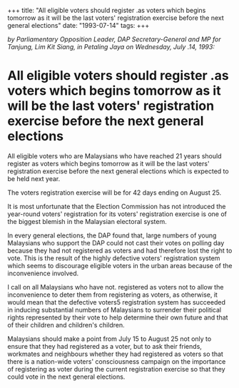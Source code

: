 +++ 
title: "All eligible voters should register .as voters which begins tomorrow as it will be the last voters' registration exercise before the next general elections"
date: "1993-07-14"
tags:
+++

_by Parliamentary Opposition Leader, DAP Secretary-General and MP for Tanjung, Lim Kit Siang, in Petaling Jaya on Wednesday, July .14, 1993:_

# All eligible voters should register .as voters which begins tomorrow as it will be the last voters' registration exercise before the next general elections

All eligible voters who are Malaysians who have reached 21 years should register as voters which begins tomorrow as it will be the last voters' registration exercise before the next general elections which is expected to be held next year.</u>

The voters registration exercise will be for 42 days ending on August 25.

It is most unfortunate that the Election Commission has not introduced the year-round voters' registration for its voters' registration exercise is one of the biggest blemish in the Malaysian electoral system.

In every general elections, the DAP found that, large numbers of young Malaysians who support the DAP could not cast their votes on polling day because they had not registered as voters and had therefore lost the right to vote. This is the result of the highly defective voters' registration system which seems to discourage eligible voters in the urban areas because of the inconvenience involved.

I call on all Malaysians who have not. registered as voters not to allow the inconvenience to deter them from registering as voters, as otherwise, it would mean that the defective voters5 registration system has succeeded in inducing substantial numbers of Malaysians to surrender their political rights represented by their vote to help determine their own future and that of their children and children's children.

Malaysians should make a point from July 15 to August 25 not only to ensure that they had registered as a voter, but to ask their friends, workmates and neighbours whether they had registered as voters so that there is a nation-wide voters' consciousness campaign on the importance of registering as voter during the current registration exercise so that they could vote in the next general elections.
 
